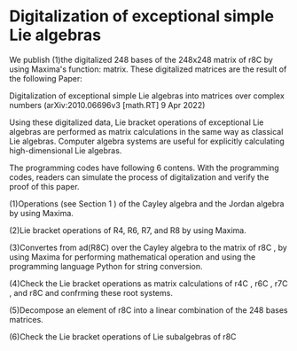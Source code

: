 # Digitalization of exceptional simple Lie algebras
 We publish (1)the digitalized 248 bases of the 248x248 matrix of r8C by using Maxima's function: matrix. 
These digitalized matrices are the result of the following Paper:

Digitalization of exceptional simple Lie algebras into matrices over complex numbers
(arXiv:2010.06696v3 [math.RT] 9 Apr 2022)

 Using these digitalized data, Lie bracket operations of exceptional Lie algebras are performed as matrix calculations in the same way as classical Lie algebras.
Computer algebra systems are useful for explicitly calculating high-dimensional Lie algebras.

The programming codes have following 6 contens. With the programming codes,
readers can simulate the process of digitalization and verify the proof of this paper.

(1)Operations (see Section 1 ) of the Cayley algebra and the Jordan algebra by using Maxima.

(2)Lie bracket operations of R4, R6, R7, and R8 by using Maxima.

(3)Convertes from ad(R8C) over the Cayley algebra to the matrix of r8C , by using Maxima for performing mathematical operation and using the programming
language Python for string conversion.

(4)Check the Lie bracket operations as matrix calculations of r4C , r6C , r7C , and r8C and confrming these root systems.

(5)Decompose an element of r8C into a linear combination of the 248 bases matrices.

(6)Check the Lie bracket operations of Lie subalgebras of r8C
